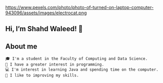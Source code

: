 https://www.pexels.com/photo/photo-of-turned-on-laptop-computer-943096/assets/images/electrocat.png

## Hi, I’m Shahd Waleed! 👋
## About me
```
🎓 I'm a student in the Faculty of Computing and Data Science.
👀 I have a greater interest in programming.
💻 I'm interest in learning Java and spending time on the computer.
🚀 I like to improving my skills.
```



<!---
Shahd-595/Shahd-595 is a ✨ special ✨ repository because its `README.md` (this file) appears on your GitHub profile.
You can click the Preview link to take a look at your changes.
--->
